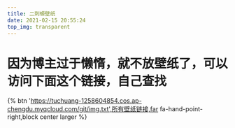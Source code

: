```yaml
---
title: 二刺螈壁纸
date: 2021-02-15 20:55:24
top_img: transparent
---
```


# 因为博主过于懒惰，就不放壁纸了，可以访问下面这个链接，自己查找

{% btn 'https://tuchuang-1258604854.cos.ap-chengdu.myqcloud.com/git/img.txt',所有壁纸链接,far fa-hand-point-right,block center larger %}